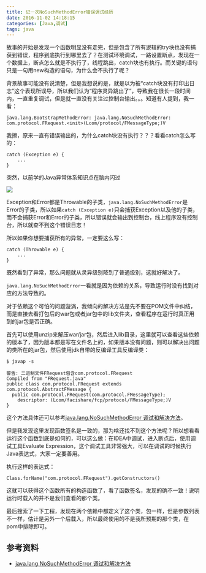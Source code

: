 ```yaml
---
title: 记一次NoSuchMethodError错误调试经历
date: 2016-11-02 14:18:15
categories: [Java,调试]
tags: java
---
```


故事的开始是发现一个函数明显没有走完，但是包含了所有逻辑的try块也没有捕获到错误，程序到底执行到哪里去了？在测试环境调试，一路设置断点，发现在一个数据上，断点怎么就是不执行了，线程跳出，catch块也有执行。而关键的语句只是一句用new构造的语句，为什么会不执行了呢？

背景故事可能没有说清楚，但是我想说的是，就是以为被“catch块没有打印出日志”这个表现所误导，所以我们认为“程序灵异跳出了”，导致我在很长一段时间内，一直重复调试，但是就一直没有关注过控制台输出。。。知道有人提到，我一看：

```
java.lang.BootstrapMethodError: java.lang.NoSuchMethodError: com.protocol.FRequest.<init>(Lcom/protocol/FMessageType;)V
```

我擦，原来一直有错误输出的，为什么catch块没有执行？？？看看catch怎么写的：

```
catch (Exception e) {
    ...
}
```

突然，以前学的Java异常体系知识点在脑内闪过

![](http://img.my.csdn.net/uploads/201211/27/1354020417_5176.jpg)

Exception和Error都是Throwable的子类，`java.lang.NoSuchMethodError`是Error的子类，所以如果`catch (Exception e)`只会捕获Exception以及他的子类，而不会捕获Error和Error的子类，所以错误就会输出到控制台，线上程序没有控制台，所以就查不到这个错误日志！

所以如果你想要捕获所有的异常，一定要这么写：

```
catch (Throwable e) {
    ...
}
```

既然看到了异常，那么问题就从灵异级别降到了普通级别，这就好解决了。

`java.lang.NoSuchMethodError`一看就是因为依赖的关系，导致运行时没有找到对应的方法导致的。

对于依赖这个可怕的问题漩涡，我倾向的解决方法是先不要在POM文件中纠结，而是直接去看打包后的war包或者jar包中的lib文件夹，查看程序在运行时真正用到的jar包是否正确。

首先可以使用unzip来解压war/jar包，然后进入lib目录，这里就可以查看这些依赖的版本了，因为版本都是写在文件名上的，如果版本没有问题，则可以解决出问题的类所在的jar包，然后使用jdk自带的反编译工具反编译类：

```
$ javap -s 

警告: 二进制文件FRequest包含com.protocol.FRequest
Compiled from "FRequest.java"
public class com.protocol.FRequest extends com.protocol.AbstractFMessage {
  public com.protocol.FRequest(com.protocol.FMessageType);
    descriptor: (Lcom/facishare/fcp/protocol/FMessageType;)V
}
```

这个方法具体还可以参考[java.lang.NoSuchMethodError 调试和解决方法][java.lang.NoSuchMethodError 调试和解决方法]。

但是我发现这里发现函数签名是一致的，那为啥还找不到这个方法呢？所以想看看运行这个函数到底是如何的，可以这么做：在IDEA中调试，进入断点后，使用调试工具Evaluate Expression，这个调试工具非常强大，可以在调试的时候执行Java表达式，大家一定要善用。

执行这样的表达式：

```
Class.forName("com.protocol.FRequest").getConstructors()
```

这就可以获得这个函数所有的构造函数了，看了函数签名，发现的确不一致！说明运行时载入的并不是我们查看的那个类。

最后搜索了一下工程，发现在两个依赖中都定义了这个类，包一样，但是参数列表不一样，估计是另外一个后载入，所以最终使用的不是我所预期的那个类，在pom中排除即可。

## 参考资料
- [java.lang.NoSuchMethodError 调试和解决方法][java.lang.NoSuchMethodError 调试和解决方法]

[java.lang.NoSuchMethodError 调试和解决方法]: http://timen-zbt.iteye.com/blog/1871152

